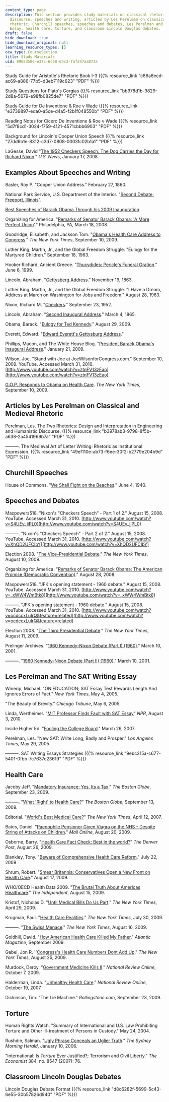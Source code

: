 ```yaml
---
content_type: page
description: This section provides study materials on classical rhetoric, modern political
  discourse, speeches and writing, articles by Les Perelman on classical and medieval
  rhetoric, Churchill speeches, speeches and debates, Les Perelman and The SAT Writing
  Essay, health care, torture, and classroom Lincoln Douglas debates.
draft: false
hide_download: true
hide_download_original: null
learning_resource_types: []
ocw_type: CourseSection
title: Study Materials
uid: 89053586-e37c-6c58-64c3-faf247aa873a
---
```

Study Guide for Aristotle's Rhetoric Book I-3 ({{% resource_link "c86a6ecd-ac69-a886-77b5-d3eb7119c623" "PDF" %}})

Study Questions for Plato's Gorgias ({{% resource_link "bb978d1b-9829-2d8a-5679-e98fb0825de7" "PDF" %}})

Study Guide for De Inventione & Roe v Wade ({{% resource_link "e3739897-eda0-a5ce-d4a5-f2b1f048550b" "PDF" %}})

Reading Notes for Cicero De Inventione & Roe v Wade ({{% resource_link "5d7f8cd1-3024-f759-4121-4571cbbb6903" "PDF" %}})

Background for Lincoln's Cooper Union Speech ({{% resource_link "27dd6b1e-8312-c3d7-0808-0003fc02b1a1" "PDF" %}})

LaGesse, David "[The 1952 Checkers Speech: The Dog Carries the Day for Richard Nixon](http://www.usnews.com/articles/news/politics/2008/01/17/the-dog-carries-the-day-for-nixon.html)." *U.S. News*, January 17, 2008.

## Examples About Speeches and Writing

Basler, Roy P. "Cooper Union Address." February 27, 1860.

National Park Service, U.S. Department of the Interior. "[Second Debate: Freeport, Illinois](http://www.nps.gov/liho/historyculture/debate2.htm)".

[Best Speeches of Barack Obama Through his 2009 Inauguration](http://obamaspeeches.com/091-Floor-Statement-on-the-Habeas-Corpus-Amendment-Obama-Speech.htm).

Organizing for America. "[Remarks of Senator Barack Obama: 'A More Perfect Union](https://americanrhetoric.com/speeches/barackobamaperfectunion.htm)'." Philadelphia, PA, March 18, 2008.

Goodridge, Elisabeth, and Jackson Tom. "[Obama's Health Care Address to Congress](http://www.nytimes.com/interactive/2009/09/10/us/politics/20090910-obama-health.html)." *The New York Times*, September 10, 2009.

Luther King, Martin, Jr., and the Global Freedom Struggle. "Eulogy for the Martyred Children." September 18, 1963.

Hooker Richard, Ancient Greece. "[Thucydides: Pericle's Funeral Oration](http://hrlibrary.umn.edu/education/thucydides.html)." June 6, 1999.

Lincoln, Abraham. "[Gettysberg Address](http://www.americanrhetoric.com/speeches/gettysburgaddress.htm)." November 19, 1863.

Luther King, Martin, Jr., and the Global Freedom Struggle. "I Have a Dream, Address at March on Washington for Jobs and Freedom." August 28, 1963.

Nixon, Richard M. "[Checkers](http://americanrhetoric.com/speeches/richardnixoncheckers.html)." September 23, 1952.

Lincoln, Abraham. "[Second Inaugural Address](http://www.americanrhetoric.com/speeches/abrahamlincolnsecondinauguraladdress.htm)." March 4, 1865.

Obama, Barack. "[Eulogy for Ted Kennedy](http://www.americanrhetoric.com/speeches/barackobama/barackobamaeulogytedkennedy.htm)." August 29, 2009.

Everett, Edward. "[Edward Everett's Gettysburg Address](http://www.gdg.org/Links/everet.html)."

Phillips, Macon, and The White House Blog. "[President Barack Obama's Inaugural Address](https://obamawhitehouse.archives.gov/the-press-office/2013/01/21/inaugural-address-president-barack-obama)." January 21, 2009.

Wilson, Joe. "Stand with Joe at JoeWilsonforCongress.com." September 10, 2009. YouTube. Accessed March 31, 2010. [http://www.youtube.com/watch?v=ztnFV13zEao](http://www.youtube.com/watch?v=ztnFV13zEao)

[G.O.P. Responds to Obama on Health Care](https://www.nytimes.com/video/us/politics/1247464492516/g-o-p-responds-to-obama-on-health-care.html). *The New York Times*, September 10, 2009.

## Articles by Les Perelman on Classical and Medieval Rhetoric

Perelman, Les. The Two Rhetorics: Design and Interpretation in Engineering and Humanistic Discourse. ({{% resource_link "b3978ab3-9798-8f5b-a638-2a4541969b7a" "PDF" %}})

———. The Medieval Art of Letter Writing: Rhetoric as Institutional Expression. ({{% resource_link "49ef110e-ab73-f6ee-30f2-b2779e204b9d" "PDF" %}})

## Churchill Speeches

House of Commons. "[We Shall Fight on the Beaches](https://www.winstonchurchill.org/resources/speeches/1940-the-finest-hour/we-shall-fight-on-the-beaches)." June 4, 1940.

## Speeches and Debates

Maxpowers518. "Nixon's "Checkers Speech" - Part 1 of 2." August 15, 2008. YouTube. Accessed March 31, 2010. [http://www.youtube.com/watch?v=S4UEv_jjPL0](http://www.youtube.com/watch?v=S4UEv_jjPL0)

———. "Nixon's "Checkers Speech" - Part 2 of 2." August 15, 2008. YouTube. Accessed March 31, 2010. [http://www.youtube.com/watch?v=XhQD2UFCIbY](http://www.youtube.com/watch?v=XhQD2UFCIbY)

Election 2008. "[The Vice-Presidential Debate](http://elections.nytimes.com/2008/president/debates/vice-presidential-debate.html)." *The New York Times*, August 10, 2009.

Organizing for America. "[Remarks of Senator Barack Obama: The American Promise (Democratic Convention)](https://teacher.depaul.edu/Skill-Focused-Readings/SenatorBarackObama--TheAmericanPromise.pdf)." August 28, 2008.

Maxpowers518. "JFK's opening statement - 1960 debate." August 15, 2008. YouTube. Accessed March 31, 2010. [http://www.youtube.com/watch?v=_xWW4WmBtk8](http://www.youtube.com/watch?v=_xWW4WmBtk8)

———. "JFK's opening statement - 1960 debate." August 15, 2008. YouTube. Accessed March 31, 2010. [http://www.youtube.com/watch?v=ocdccxLuIrQ&feature=related](http://www.youtube.com/watch?v=ocdccxLuIrQ&feature=related)

Election 2008. "[The Third Presidential Debate](http://elections.nytimes.com/2008/president/debates/third-presidential-debate.html)." *The New York Times*, August 11, 2009.

Prelinger Archives. "[1960 Kennedy-Nixon Debate (Part I) (1960)](http://www.archive.org/details/1960_kennedy-nixon_1)." March 10, 2001.

———. "[1960 Kennedy-Nixon Debate (Part II) (1960)](http://www.archive.org/details/1960_kennedy-nixon_2)." March 10, 2001.

## Les Perelman and The SAT Writing Essay

Winerip, Michael. "ON EDUCATION; SAT Essay Test Rewards Length And Ignores Errors of Fact." *New York Times*, May 4, 2005.

"The Beauty of Brevity." *Chicago Tribune*, May 6, 2005.

Linda, Wertheimer. "[MIT Professor Finds Fault with SAT Essay](http://www.npr.org/templates/story/story.php?storyId=4634566)" *NPR*, August 3, 2010.

Inside Higher Ed. "[Fooling the College Board](http://www.insidehighered.com/news/2007/03/26/writing)." March 26, 2007.

Perelman, Les. "New SAT: Write Long, Badly and Prosper." *Los Angeles Times*, May 29, 2005.

———. SAT Writing Essays Strategies ({{% resource_link "9ebc215a-c677-5401-0fbb-7c7637e23619" "PDF" %}})

## Health Care

Jacoby Jeff. "[Mandatory Insurance: Yes, Its a Tax](http://www.boston.com/bostonglobe/editorial_opinion/oped/articles/2009/09/23/mandatory_insurance_yes_its_a_tax/)." *The Boston Globe*, September 23, 2009.

———. "[What 'Right' to Health Care?](http://www.boston.com/bostonglobe/editorial_opinion/oped/articles/2009/09/13/what_right_to_health_care/)" *The Boston Globe*, September 13, 2009.

Editorial. "[World's Best Medical Care?](http://query.nytimes.com/gst/fullpage.html?res=9501E3D91330F931A2575BC0A9619C8B63&scp=1&sq=%22World%27s+Best+Medical+Care%22&st=nyt)" *The New York Times*, April 12, 2007.

Bates, Daniel. "[Paedophile Pensioner Given Viagra on the NHS - Despite String of Attacks on Children](http://www.dailymail.co.uk/news/article-1207722/Paedophile-attacked-11-year-old-girl-gets-Viagra-NHS--despite-previous-convictions.html)." *Mail Online*, August 20, 2009.

Osborne, Barry. "[Health Care Fact Check: Best in the world?](http://www.denverpost.com/nationalpolitics/ci_13203648)" *The Denver Post*, August 26, 2009.

Blankley, Tony. "[Beware of Comprehensive Health Care Reform](http://townhall.com/columnists/TonyBlankley/2009/07/22/beware_of_comprehensive_health_care_reform?page=full)." July 22, 2009

Shrum, Robert. "[Smear Britannia: Conservatives Open a New Front on Health Care](http://www.theweek.com/articles/502689/smear-britannia-conservatives-open-new-front-health-care)." August 17, 2009.

WHO/OECD Health Data 2009. "[The Brutal Truth About Americas Healthcare](http://www.independent.co.uk/news/world/americas/the-brutal-truth-about-americarsquos-healthcare-1772580.html)." *The Independent*, August 15, 2009.

Kristof, Nicholas D. "[Until Medical Bills Do Us Part](http://www.nytimes.com/2009/08/30/opinion/30kristof.html)." *The New York Times*, April 29, 2009.

Krugman, Paul. "[Health Care Realities](http://www.nytimes.com/2009/07/31/opinion/31krugman.html)." *The New York Times*, July 30, 2009.

———. "[The Swiss Menace](http://www.nytimes.com/2009/08/17/opinion/17krugman.html)." *The New York Times*, August 16, 2009.

Goldhill, David. "[How American Health Care Killed My Father](http://www.theatlantic.com/magazine/archive/2009/09/how-american-health-care-killed-my-father/7617/)." *Atlantic Magazine*, September 2009.

Gabel, Jon R. ''[Congress's Health Care Numbers Dont Add Up](http://www.nytimes.com/2009/08/26/opinion/26gabel.html)." *The New York Times*, August 25, 2009.

Murdock, Deroy. "[Government Medicine Kills II](http://www.nationalreview.com/article/228027/government-medicine-kills-deroy-murdock)." *National Review Online*, October 7, 2009.

Halderman, Linda. "[Unhealthy Health Care](http://www.nationalreview.com/article/222518/unhealthy-health-care-linda-halderman)." *National Review Online*, October 19, 2007.

Dickinson, Tim. "The Lie Machine." *Rollingstone.com*, September 23, 2009.

## Torture

Human Rights Watch. "Summary of International and U.S. Law Prohibiting Torture and Other Ill-treatment of Persons in Custody." May 24, 2004.

Rushdie, Salman. "[Ugly Phrase Conceals an Uglier Truth](http://www.smh.com.au/news/opinion/ugly-phrase-conceals-an-uglier-truth/2006/01/09/1136771496819.html)." *The Sydney Morning Herald*, January 10, 2006.

"International: Is *Torture* Ever Justified?; Terrorism and Civil Liberty." *The Economist* 384, no. 8547 (2007): 76.

## Classroom Lincoln Douglas Debates

Lincoln Douglas Debate Format ({{% resource_link "d8c6282f-5699-5c43-6e55-30b57826d940" "PDF" %}})